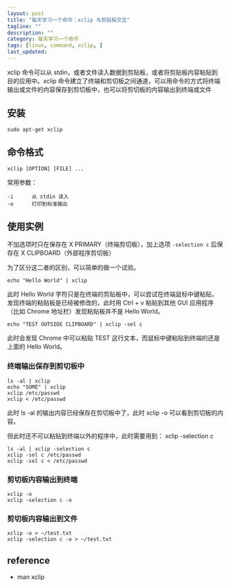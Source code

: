 ```yaml
---
layout: post
title: "每天学习一个命令：xclip 与剪贴板交互"
tagline: ""
description: ""
category: 每天学习一个命令
tags: [linux, command, xclip, ]
last_updated:
---
```


xclip 命令可以从 stdin，或者文件读入数据到剪贴板，或者将剪贴板内容粘贴到目的应用中。xclip 命令建立了终端和剪切板之间通道，可以用命令的方式将终端输出或文件的内容保存到剪切板中，也可以将剪切板的内容输出到终端或文件

## 安装

    sudo apt-get xclip

## 命令格式

    xclip [OPTION] [FILE] ...

常用参数：

    -i      从 stdin 读入
    -o      打印到标准输出

## 使用实例

不加选项时只在保存在 X PRIMARY（终端剪切板），加上选项 `-selection c` 后保存在 X CLIPBOARD（外部程序剪切板）

为了区分这二者的区别，可以简单的做一个试验。

    echo "Hello World" | xclip

此时 Hello World 字符只是在终端的剪贴板中，可以尝试在终端鼠标中键粘贴，发现终端的粘贴板是已经被修改的，此时用 Ctrl + v 粘贴到其他 GUI 应用程序（比如 Chrome 地址栏）发现粘贴板并不是 Hello World。

    echo "TEST OUTSIDE CLIPBOARD" | xclip -sel c

此时会发现 Chrome 中可以粘贴 TEST 这行文本，而鼠标中键粘贴到终端的还是上面的 Hello World。

### 终端输出保存到剪切板中

    ls -al | xclip
    echo "SOME" | xclip
    xclip /etc/passwd
    xclip < /etc/passwd

此时 ls -al 的输出内容已经保存在剪切板中了，此时 xclip -o 可以看到剪切板的内容。

但此时还不可以粘贴到终端以外的程序中，此时需要用到： xclip -selection c

    ls -al | xclip -selection c
    xclip -sel c /etc/passwd
    xclip -sel c < /etc/passwd

### 剪切板内容输出到终端

    xclip -o
    xclip -selection c -o

### 剪切板内容输出到文件

    xclip -o > ~/test.txt
    xclip -selection c -o > ~/test.txt

## reference

- man xclip
